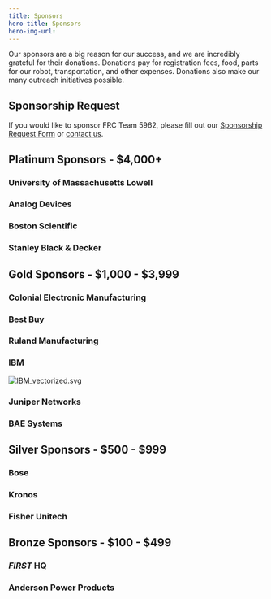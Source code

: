 ```yaml
---
title: Sponsors
hero-title: Sponsors
hero-img-url: 
---
```


Our sponsors are a big reason for our success, and we are incredibly grateful for their donations. Donations pay for registration fees, food, parts for our robot, transportation, and other expenses. Donations also make our many outreach initiatives possible.

## Sponsorship Request

If you would like to sponsor FRC Team 5962, please fill out our [Sponsorship Request Form](https://drive.google.com/file/d/1cbe8bZwyNJ8WoEUp1mdeV8005pS-tHRw/view?usp=sharing) or [contact us](https://frcpersevere.com/contact).

<div class="divider"></div>

## Platinum Sponsors - $4,000\+

### University of Massachusetts Lowell

### Analog Devices

### Boston Scientific

### Stanley Black & Decker

<div class="divider"></div>

## Gold Sponsors - $1,000 - $3,999

### Colonial Electronic Manufacturing

### Best Buy

### Ruland Manufacturing

### IBM

![IBM_vectorized.svg](/uploads/IBM_vectorized.svg)

### Juniper Networks

### BAE Systems

<div class="divider"></div>

## Silver Sponsors - $500 - $999

### Bose

### Kronos

### Fisher Unitech

<div class="divider"></div>

## Bronze Sponsors - $100 - $499

### *FIRST* HQ

### Anderson Power Products